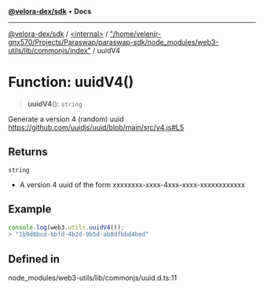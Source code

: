 [**@velora-dex/sdk**](../../../../README.md) • **Docs**

***

[@velora-dex/sdk](../../../../globals.md) / [\<internal\>](../../../README.md) / ["/home/velenir-gnx570/Projects/Paraswap/paraswap-sdk/node\_modules/web3-utils/lib/commonjs/index"](../README.md) / uuidV4

# Function: uuidV4()

> **uuidV4**(): `string`

Generate a version 4 (random) uuid
https://github.com/uuidjs/uuid/blob/main/src/v4.js#L5

## Returns

`string`

- A version 4 uuid of the form xxxxxxxx-xxxx-4xxx-xxxx-xxxxxxxxxxxx

## Example

```ts
console.log(web3.utils.uuidV4());
> "1b9d6bcd-bbfd-4b2d-9b5d-ab8dfbbd4bed"
```

## Defined in

node\_modules/web3-utils/lib/commonjs/uuid.d.ts:11
